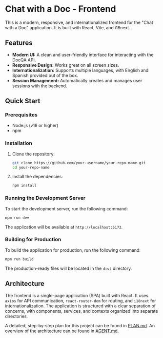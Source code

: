 # Chat with a Doc - Frontend

This is a modern, responsive, and internationalized frontend for the "Chat with a Doc" application. It is built with React, Vite, and i18next.

## Features

*   **Modern UI:** A clean and user-friendly interface for interacting with the DocQA API.
*   **Responsive Design:** Works great on all screen sizes.
*   **Internationalization:** Supports multiple languages, with English and Spanish provided out of the box.
*   **Session Management:** Automatically creates and manages user sessions with the backend.

## Quick Start

### Prerequisites

*   Node.js (v18 or higher)
*   npm

### Installation

1.  Clone the repository:
    ```bash
    git clone https://github.com/your-username/your-repo-name.git
    cd your-repo-name
    ```

2.  Install the dependencies:
    ```bash
    npm install
    ```

### Running the Development Server

To start the development server, run the following command:

```bash
npm run dev
```

The application will be available at `http://localhost:5173`.

### Building for Production

To build the application for production, run the following command:

```bash
npm run build
```

The production-ready files will be located in the `dist` directory.

## Architecture

The frontend is a single-page application (SPA) built with React. It uses `axios` for API communication, `react-router-dom` for routing, and `i18next` for internationalization. The application is structured with a clear separation of concerns, with components, services, and contexts organized into separate directories.

A detailed, step-by-step plan for this project can be found in [PLAN.md](PLAN.md).
An overview of the architecture can be found in [AGENT.md](AGENT.md).

